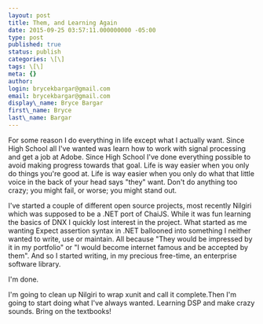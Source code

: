 ```yaml
---
layout: post
title: Them, and Learning Again
date: 2015-09-25 03:57:11.000000000 -05:00
type: post
published: true
status: publish
categories: \[\]
tags: \[\]
meta: {}
author:
login: brycekbargar@gmail.com
email: brycekbargar@gmail.com
display\_name: Bryce Bargar
first\_name: Bryce
last\_name: Bargar
---
```


For some reason I do everything in life except what I actually want. Since High School all I've wanted was learn how to work with signal processing and get a job at Adobe. Since High School I've done everything possible to avoid making progress towards that goal. Life is way easier when you only do things you're good at. Life is way easier when you only do what that little voice in the back of your head says "they" want. Don't do anything too crazy; you might fail, or worse; you might stand out.

I've started a couple of different open source projects, most recently Nilgiri which was supposed to be a .NET port of ChaiJS. While it was fun learning the basics of DNX I quickly lost interest in the project. What started as me wanting Expect assertion syntax in .NET ballooned into something I neither wanted to write, use or maintain. All because "They would be impressed by it in my portfolio" or "I would become internet famous and be accepted by them". And so I started writing, in my precious free-time, an enterprise software library.

I'm done.

I'm going to clean up Nilgiri to wrap xunit and call it complete.Then I'm going to start doing what I've always wanted. Learning DSP and make crazy sounds. Bring on the textbooks!